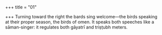 +++
title = "01"

+++
Turning toward the right the bards sing welcome—the birds speaking at  their proper season, the birds of omen.
It speaks both speeches like a sāman-singer: it regulates both gāyatrī and  triṣṭubh meters. 
